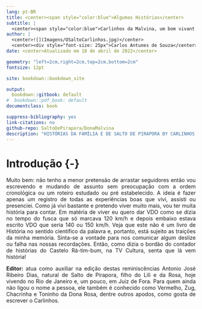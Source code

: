 ```yaml
---
lang: pt-BR
title: <center><span style="color:blue">Algumas Histórias</center>
subtitle: |
  <center><span style="color:blue">Carlinhos da Malvina, um bom vivant na sua própria definição: Minha Família e Minha Cidade</center>
author: |
  <center>![](Imagens/OSaltoCarlinhos.jpg)</center>
  <center><div style="font-size: 25px">Carlos Antunes de Souza</center>
date: <center>Atualizado em 18 de abril de 2022</center>

geometry: "left=2cm,right=2cm,top=2cm,bottom=2cm"
fontsize: 12pt

site: bookdown::bookdown_site

output:
  bookdown::gitbook: default
#  bookdown::pdf_book: default
documentclass: book

suppress-bibliography: yes
link-citations: no
github-repo: SaltoDePirapora/DonaMalvina
description: "HISTÓRIAS DA FAMÍLIA E DE SALTO DE PIRAPORA BY CARLINHOS DA MALVINA, UM BOM VIVANT NA SUA PRÓPRIA DEFINIÇÃO"
---
```


# Introdução {-}
<div style="text-align: justify">
Muito bem: não tenho a menor pretensão de arrastar seguidores então vou escrevendo e mudando de assunto sem preocupação com a ordem cronológica ou um roteiro estudado ou pré estabelecido. A ideia é fazer apenas um registro de todas as experiências boas que vivi, assisti ou presenciei. Como já vivi bastante e pretendo viver muito mais, vou ter muita história para contar. Em matéria de viver eu quero dar VDO como se dizia no tempo do fusca que só marcava 120 km/h e depois embaixo estava escrito VDO que seria 140 ou 150 km/h.      
Veja que este não é um livro de História no sentido científico da palavra e, portanto, está sujeito as traições da minha memória. Sinta-se a vontade para nos comunicar algum deslize ou falha nas nossas recordações.     
Então, como dizia o bordão do contador de histórias do Castelo Rá-tim-bum, na TV Cultura, senta que lá vem história!     

**Editor:** atua como auxiliar na edição destas reminiscências Antonio José Ribeiro Dias, natural de Salto de Pirapora, filho do Lili e da Rosa, hoje vivendo no Rio de Janeiro e, um pouco, em Juiz de Fora. Para quem ainda não ligou o nome a pessoa, ele também é conhecido como Vermelho, Zug, Chacrinha e Toninho da Dona Rosa, dentre outros apodos, como gosta de escrever o Carlinhos.
